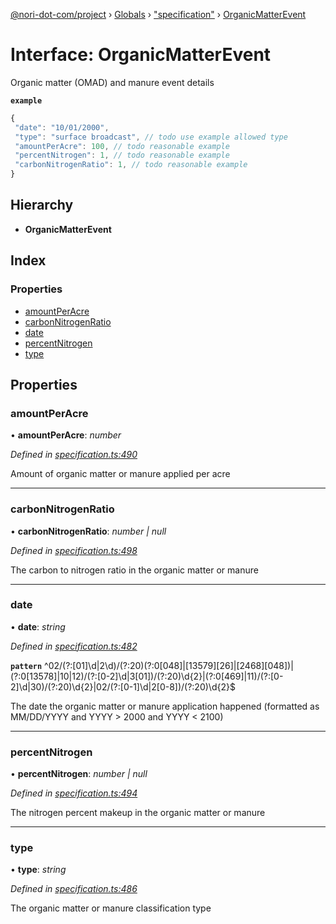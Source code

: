 [@nori-dot-com/project](../README.md) › [Globals](../globals.md) › ["specification"](../modules/_specification_.md) › [OrganicMatterEvent](_specification_.organicmatterevent.md)

# Interface: OrganicMatterEvent

Organic matter (OMAD) and manure event details

**`example`** 

```js
{
 "date": "10/01/2000",
 "type": "surface broadcast", // todo use example allowed type
 "amountPerAcre": 100, // todo reasonable example
 "percentNitrogen": 1, // todo reasonable example
 "carbonNitrogenRatio": 1, // todo reasonable example
}
```

## Hierarchy

* **OrganicMatterEvent**

## Index

### Properties

* [amountPerAcre](_specification_.organicmatterevent.md#amountperacre)
* [carbonNitrogenRatio](_specification_.organicmatterevent.md#carbonnitrogenratio)
* [date](_specification_.organicmatterevent.md#date)
* [percentNitrogen](_specification_.organicmatterevent.md#percentnitrogen)
* [type](_specification_.organicmatterevent.md#type)

## Properties

###  amountPerAcre

• **amountPerAcre**: *number*

*Defined in [specification.ts:490](https://github.com/nori-dot-eco/nori-dot-com/blob/955580b/packages/project/src/specification.ts#L490)*

Amount of organic matter or manure applied per acre

___

###  carbonNitrogenRatio

• **carbonNitrogenRatio**: *number | null*

*Defined in [specification.ts:498](https://github.com/nori-dot-eco/nori-dot-com/blob/955580b/packages/project/src/specification.ts#L498)*

The carbon to nitrogen ratio in the organic matter or manure

___

###  date

• **date**: *string*

*Defined in [specification.ts:482](https://github.com/nori-dot-eco/nori-dot-com/blob/955580b/packages/project/src/specification.ts#L482)*

**`pattern`** ^02\/(?:[01]\d|2\d)\/(?:20)(?:0[048]|[13579][26]|[2468][048])|(?:0[13578]|10|12)\/(?:[0-2]\d|3[01])\/(?:20)\d{2}|(?:0[469]|11)\/(?:[0-2]\d|30)\/(?:20)\d{2}|02\/(?:[0-1]\d|2[0-8])\/(?:20)\d{2}$

The date the organic matter or manure application happened (formatted as MM/DD/YYYY and YYYY > 2000 and YYYY < 2100)

___

###  percentNitrogen

• **percentNitrogen**: *number | null*

*Defined in [specification.ts:494](https://github.com/nori-dot-eco/nori-dot-com/blob/955580b/packages/project/src/specification.ts#L494)*

The nitrogen percent makeup in the organic matter or manure

___

###  type

• **type**: *string*

*Defined in [specification.ts:486](https://github.com/nori-dot-eco/nori-dot-com/blob/955580b/packages/project/src/specification.ts#L486)*

The organic matter or manure classification type
